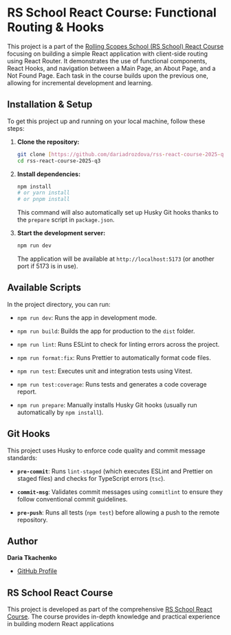 # RS School React Course: Functional Routing & Hooks

This project is a part of the [Rolling Scopes School (RS School) React Course](https://rs.school/courses/reactjs) focusing on building a simple React application with client-side routing using React Router. It demonstrates the use of functional components, React Hooks, and navigation between a Main Page, an About Page, and a Not Found Page. Each task in the course builds upon the previous one, allowing for incremental development and learning.

## Installation & Setup

To get this project up and running on your local machine, follow these steps:

1.  **Clone the repository:**

    ```bash
    git clone [https://github.com/dariadrozdova/rss-react-course-2025-q3.git](https://github.com/dariadrozdova/rss-react-course-2025-q3.git)
    cd rss-react-course-2025-q3
    ```

2.  **Install dependencies:**

    ```bash
    npm install
    # or yarn install
    # or pnpm install
    ```

    This command will also automatically set up Husky Git hooks thanks to the `prepare` script in `package.json`.

3.  **Start the development server:**

    ```bash
    npm run dev
    ```

    The application will be available at `http://localhost:5173` (or another port if 5173 is in use).

## Available Scripts

In the project directory, you can run:

- `npm run dev`: Runs the app in development mode.

- `npm run build`: Builds the app for production to the `dist` folder.

- `npm run lint`: Runs ESLint to check for linting errors across the project.

- `npm run format:fix`: Runs Prettier to automatically format code files.

- `npm run test`: Executes unit and integration tests using Vitest.

- `npm run test:coverage`: Runs tests and generates a code coverage report.

- `npm run prepare`: Manually installs Husky Git hooks (usually run automatically by `npm install`).

## Git Hooks

This project uses Husky to enforce code quality and commit message standards:

- **`pre-commit`**: Runs `lint-staged` (which executes ESLint and Prettier on staged files) and checks for TypeScript errors (`tsc`).

- **`commit-msg`**: Validates commit messages using `commitlint` to ensure they follow conventional commit guidelines.

- **`pre-push`**: Runs all tests (`npm test`) before allowing a push to the remote repository.

## Author

**Daria Tkachenko**

- [GitHub Profile](https://github.com/dariadrozdova)

## RS School React Course

This project is developed as part of the comprehensive [RS School React Course](https://rs.school/courses/reactjs). The course provides in-depth knowledge and practical experience in building modern React applications
